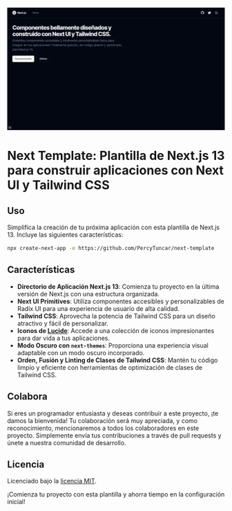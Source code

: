 ![Texto Alternativo](/public/screenshot.png)

# Next Template: Plantilla de Next.js 13 para construir aplicaciones con Next UI y Tailwind CSS

## Uso

Simplifica la creación de tu próxima aplicación con esta plantilla de Next.js 13. Incluye las siguientes características:

```bash
npx create-next-app -e https://github.com/PercyTuncar/next-template
```

## Características

- **Directorio de Aplicación Next.js 13**: Comienza tu proyecto en la última versión de Next.js con una estructura organizada.
- **Next UI Primitives**: Utiliza componentes accesibles y personalizables de Radix UI para una experiencia de usuario de alta calidad.
- **Tailwind CSS**: Aprovecha la potencia de Tailwind CSS para un diseño atractivo y fácil de personalizar.
- **Iconos de [Lucide](https://lucide.dev)**: Accede a una colección de iconos impresionantes para dar vida a tus aplicaciones.
- **Modo Oscuro con `next-themes`**: Proporciona una experiencia visual adaptable con un modo oscuro incorporado.
- **Orden, Fusión y Linting de Clases de Tailwind CSS**: Mantén tu código limpio y eficiente con herramientas de optimización de clases de Tailwind CSS.

## Colabora

Si eres un programador entusiasta y deseas contribuir a este proyecto, ¡te damos la bienvenida! Tu colaboración será muy apreciada, y como reconocimiento, mencionaremos a todos los colaboradores en este proyecto. Simplemente envía tus contribuciones a través de pull requests y únete a nuestra comunidad de desarrollo.

## Licencia

Licenciado bajo la [licencia MIT](https://github.com/PercyTuncar/next-template/blob/main/LICENSE.md).

¡Comienza tu proyecto con esta plantilla y ahorra tiempo en la configuración inicial!